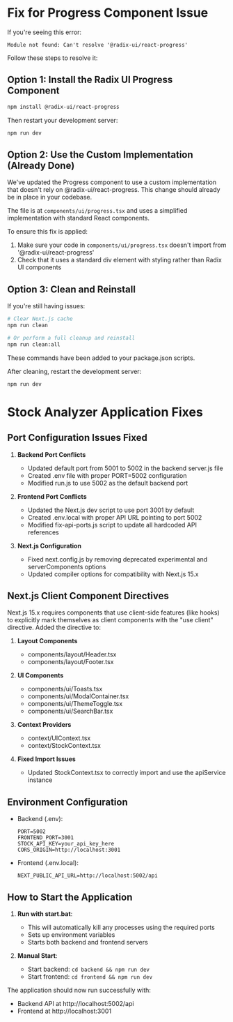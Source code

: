 # Fix for Progress Component Issue

If you're seeing this error:

```
Module not found: Can't resolve '@radix-ui/react-progress'
```

Follow these steps to resolve it:

## Option 1: Install the Radix UI Progress Component

```bash
npm install @radix-ui/react-progress
```

Then restart your development server:

```bash
npm run dev
```

## Option 2: Use the Custom Implementation (Already Done)

We've updated the Progress component to use a custom implementation that doesn't rely on @radix-ui/react-progress. This change should already be in place in your codebase.

The file is at `components/ui/progress.tsx` and uses a simplified implementation with standard React components.

To ensure this fix is applied:

1. Make sure your code in `components/ui/progress.tsx` doesn't import from '@radix-ui/react-progress'
2. Check that it uses a standard div element with styling rather than Radix UI components

## Option 3: Clean and Reinstall

If you're still having issues:

```bash
# Clear Next.js cache
npm run clean

# Or perform a full cleanup and reinstall
npm run clean:all
```

These commands have been added to your package.json scripts.

After cleaning, restart the development server:

```bash
npm run dev
```

# Stock Analyzer Application Fixes

## Port Configuration Issues Fixed

1. **Backend Port Conflicts**
   - Updated default port from 5001 to 5002 in the backend server.js file
   - Created .env file with proper PORT=5002 configuration
   - Modified run.js to use 5002 as the default backend port

2. **Frontend Port Conflicts**
   - Updated the Next.js dev script to use port 3001 by default
   - Created .env.local with proper API URL pointing to port 5002
   - Modified fix-api-ports.js script to update all hardcoded API references

3. **Next.js Configuration**
   - Fixed next.config.js by removing deprecated experimental and serverComponents options
   - Updated compiler options for compatibility with Next.js 15.x

## Next.js Client Component Directives

Next.js 15.x requires components that use client-side features (like hooks) to explicitly mark themselves as client components with the "use client" directive. Added the directive to:

1. **Layout Components**
   - components/layout/Header.tsx
   - components/layout/Footer.tsx

2. **UI Components**
   - components/ui/Toasts.tsx
   - components/ui/ModalContainer.tsx
   - components/ui/ThemeToggle.tsx
   - components/ui/SearchBar.tsx

3. **Context Providers**
   - context/UIContext.tsx
   - context/StockContext.tsx

4. **Fixed Import Issues**
   - Updated StockContext.tsx to correctly import and use the apiService instance

## Environment Configuration
   
- Backend (.env):
  ```
  PORT=5002
  FRONTEND_PORT=3001
  STOCK_API_KEY=your_api_key_here
  CORS_ORIGIN=http://localhost:3001
  ```

- Frontend (.env.local):
  ```
  NEXT_PUBLIC_API_URL=http://localhost:5002/api
  ```

## How to Start the Application

1. **Run with start.bat**:
   - This will automatically kill any processes using the required ports
   - Sets up environment variables
   - Starts both backend and frontend servers

2. **Manual Start**:
   - Start backend: `cd backend && npm run dev`
   - Start frontend: `cd frontend && npm run dev`

The application should now run successfully with:
- Backend API at http://localhost:5002/api
- Frontend at http://localhost:3001 
